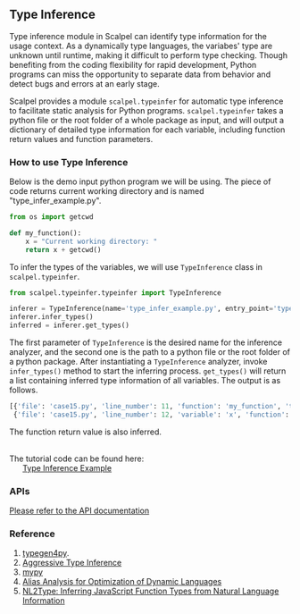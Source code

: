 
## Type Inference

Type inference module in Scalpel can identify type information for the usage context. As a dynamically type languages, the variabes' type are unknown until runtime, making it difficult to perform type checking. Though benefiting from the coding flexibility for rapid development, Python programs can miss the opportunity to separate data from behavior and detect bugs and errors at an early stage. 

Scalpel provides a module `scalpel.typeinfer` for automatic type inference to facilitate static analysis for Python programs.
`scalpel.typeinfer` takes a python file or the root folder of a whole package as input, and will output a dictionary of detailed type information for each variable, including function return values and function parameters.

### How to use Type Inference
Below is the demo input python program we will be using. The piece of code returns current working directory and is named "type_infer_example.py".
```python
from os import getcwd

def my_function():
    x = "Current working directory: "
    return x + getcwd()
```
To infer the types of the variables, we will use `TypeInference` class in `scalpel.typeinfer`.
```python
from scalpel.typeinfer.typeinfer import TypeInference

inferer = TypeInference(name='type_infer_example.py', entry_point='type_infer_example.py')
inferer.infer_types()
inferred = inferer.get_types()
```
The first parameter of `TypeInference` is the desired name for the inference analyzer, and the second one is the path to a python file or the root folder of a python package. After instantiating a `TypeInference` analyzer, invoke `infer_types()` method to start the inferring process. `get_types()` will return a list containing inferred type information of all variables.
The output is as follows. 
```python
[{'file': 'case15.py', 'line_number': 11, 'function': 'my_function', 'type': {'str'}},
 {'file': 'case15.py', 'line_number': 12, 'variable': 'x', 'function': 'my_function', 'type': 'str'}]
```
The function return value is also inferred.

\
The tutorial code can be found here:\
&nbsp;&nbsp;&nbsp;&nbsp;&nbsp;&nbsp;[Type Inference Example](../examples/type_infer_tutorial.py)

### APIs
[Please refer to the API documentation](https://smat-lab.github.io/scalpel/typeinfer.html)

### Reference
1. [typegen4py](https://github.com/typegen4py/typegen4py).
2. [Aggressive Type Inference](https://legacy.python.org/workshops/2000-01/proceedings/papers/aycock/aycock.html#:~:text=3%20Aggressive%20Type%20Inference,string%20if%20S3%20is%20executed.)
3. [mypy](https://mypy.readthedocs.io/en/stable/type_inference_and_annotations.html)
4. [Alias Analysis for Optimization of Dynamic Languages](https://www3.cs.stonybrook.edu/~tuncay/papers/GLSRT-DLS-10.pdf)
5. [NL2Type: Inferring JavaScript Function Types from Natural
Language Information](https://www.software-lab.org/publications/icse2019_NL2Type.pdf)
